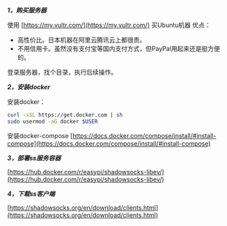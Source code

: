 ***1，购买服务器***

使用 [https://my.vultr.com/](https://my.vultr.com/) 买Ubuntu机器 优点：

- 高性价比。日本机器在阿里云腾讯云上都很贵。
- 不用信用卡。虽然没有支付宝等国内支付方式，但PayPal用起来还是挺方便的。

登录服务器，找个目录，执行后续操作。

***2，安装docker***

安装docker：

```sh
curl -sSL https://get.docker.com | sh
sudo usermod -aG docker $USER
```

安装docker-compose [https://docs.docker.com/compose/install/#install-compose](https://docs.docker.com/compose/install/#install-compose)

***3，部署ss服务容器***

[https://hub.docker.com/r/easypi/shadowsocks-libev/](https://hub.docker.com/r/easypi/shadowsocks-libev/)

***4，下载ss客户端***

[https://shadowsocks.org/en/download/clients.html](https://shadowsocks.org/en/download/clients.html)
